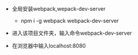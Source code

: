 - 全局安装webpack,wepack-dev-server
    
     - npm i -g webpack webpack-dev-server
- 进入该项目文件夹，输入命令webpack-dev-server
- 在浏览器中输入localhost:8080
